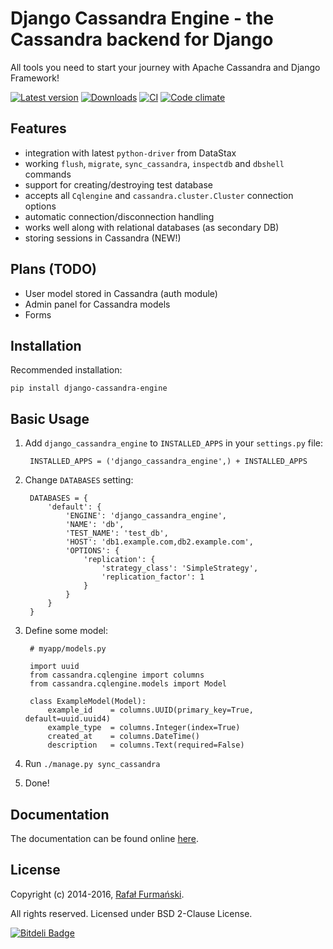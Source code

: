 
# Django Cassandra Engine - the Cassandra backend for Django #

All tools you need to start your journey with Apache Cassandra and Django Framework!

[![Latest version](https://img.shields.io/pypi/v/django-cassandra-engine.svg "Latest version")](https://pypi.python.org/pypi/django-cassandra-engine/)
[![Downloads](https://img.shields.io/pypi/dm/django-cassandra-engine.svg "Downloads")](https://pypi.python.org/pypi/django-cassandra-engine/)
[![CI](https://api.travis-ci.org/r4fek/django-cassandra-engine.svg?branch=master "CI")](https://travis-ci.org/r4fek/django-cassandra-engine)
[![Code climate](https://codeclimate.com/github/r4fek/django-cassandra-engine/badges/gpa.svg "Code climate")](https://codeclimate.com/github/r4fek/django-cassandra-engine)

## Features ##

* integration with latest `python-driver` from DataStax
* working `flush`, `migrate`, `sync_cassandra`, `inspectdb` and 
  `dbshell` commands
* support for creating/destroying test database
* accepts all `Cqlengine` and `cassandra.cluster.Cluster` connection options
* automatic connection/disconnection handling
* works well along with relational databases (as secondary DB)
* storing sessions in Cassandra (NEW!)

## Plans (TODO) ##

* User model stored in Cassandra (auth module)
* Admin panel for Cassandra models
* Forms

## Installation ##

Recommended installation:

    pip install django-cassandra-engine
  
## Basic Usage ##

1. Add `django_cassandra_engine` to `INSTALLED_APPS` in your `settings.py` file:

        INSTALLED_APPS = ('django_cassandra_engine',) + INSTALLED_APPS

2. Change `DATABASES` setting:

        DATABASES = {
            'default': {
                'ENGINE': 'django_cassandra_engine',
                'NAME': 'db',
                'TEST_NAME': 'test_db',
                'HOST': 'db1.example.com,db2.example.com',
                'OPTIONS': {
                    'replication': {
                        'strategy_class': 'SimpleStrategy',
                        'replication_factor': 1
                    }
                }
            }
        }

3. Define some model:

        # myapp/models.py
        
        import uuid
        from cassandra.cqlengine import columns
        from cassandra.cqlengine.models import Model
        
        class ExampleModel(Model):
            example_id    = columns.UUID(primary_key=True, default=uuid.uuid4)
            example_type  = columns.Integer(index=True)
            created_at    = columns.DateTime()
            description   = columns.Text(required=False)

4. Run `./manage.py sync_cassandra`
5. Done!

## Documentation ##

The documentation can be found online [here](http://r4fek.github.io/django-cassandra-engine/).

## License ##
Copyright (c) 2014-2016, [Rafał Furmański](https://rafal-furmanski.com).

All rights reserved. Licensed under BSD 2-Clause License.


[![Bitdeli Badge](https://d2weczhvl823v0.cloudfront.net/r4fek/django-cassandra-engine/trend.png)](https://bitdeli.com/free "Bitdeli Badge")

